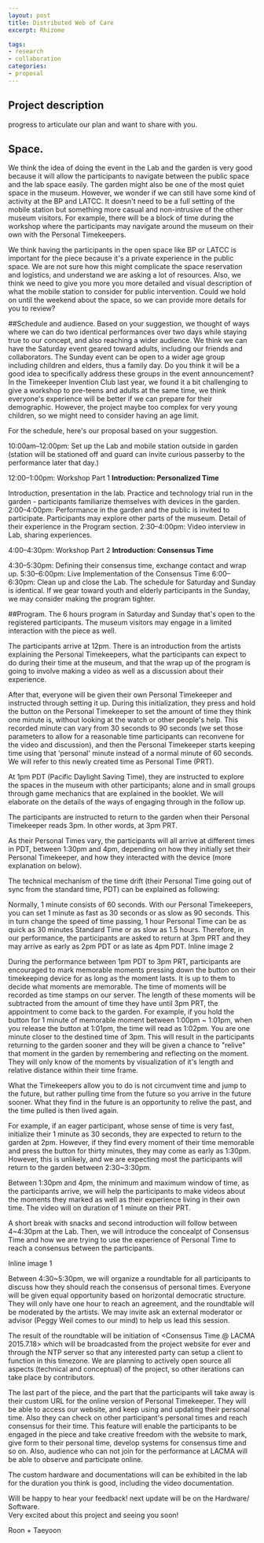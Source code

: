 ```yaml
---
layout: post
title: Distributed Web of Care
excerpt: Rhizome

tags: 
- research
- collaboration
categories:
- proposal
---
```


Project description
---
 
 progress to articulate our plan and want to share with you. 

## Space.
We think the idea of doing the event in the Lab and the garden is very good because it will allow the participants to navigate between the public space and the lab space easily. The garden might also be one of the most quiet space in the museum. However, we wonder if we can still have some kind of activity at the BP and LATCC. It doesn't need to be a full setting of the mobile station but something more casual and non-intrusive of the other museum visitors. For example, there will be a block of time during the workshop where the participants may navigate around the museum on their own with the Personal Timekeepers.

We think having the participants in the open space like BP or LATCC is important for the piece because it's a private experience in the public space. We are not sure how this might complicate the space reservation and logistics, and understand we are asking a lot of resources. Also,  we think we need to give you more you more detailed and visual description of what the mobile station to consider for public intervention.  Could we hold on until the weekend about the space, so we can provide more details for you to review?  


##Schedule and audience. 
Based on your suggestion, we thought of ways where we can do two identical performances over two days while staying true to our concept, and also reaching a wider audience. We think we can have the Saturday event geared toward adults, including our friends and collaborators. The Sunday event can be open to a wider age group including children and elders, thus a family day. Do you think it will be a good idea to specifically address these groups in the event announcement? In the Timekeeper Invention Club last year, we found it a bit challenging to give a workshop to pre-teens and adults at the same time, we think everyone's experience will be better if we can prepare for their demographic. However, the project maybe too complex for very young children, so we might need to consider having an age limit.

For the schedule, here's our proposal based on your suggestion. 

10:00am–12:00pm: Set up the Lab and mobile station outside in garden (station will be stationed off and guard can invite curious passerby to the performance later that day.) 

12:00–1:00pm: Workshop Part 1 **Introduction: Personalized Time**

Introduction, presentation in the lab. Practice and technology trial run in the garden - participants familiarize themselves with devices in the garden.
2:00–4:00pm: Performance in the garden and the public is invited to participate. Participants may explore other parts of the museum.  Detail of their experience in the Program section.
2:30–4:00pm: Video interview in Lab, sharing experiences.

4:00–4:30pm: Workshop Part 2 **Introduction: Consensus Time**

4:30–5:30pm: Defining their consensus time, exchange contact and wrap up.
5:30–6:00pm: Live Implementation of the Consensus Time
6:00–6:30pm: Clean up and close the Lab.
The schedule for Saturday and Sunday is identical. If we gear toward youth and elderly participants in the Sunday, we may consider making the program tighter. 

##Program.
The 6 hours program in Saturday and Sunday that's open to the registered participants. The museum visitors may engage in a limited interaction with the piece as well.  

The participants arrive at 12pm. There is an introduction from the artists explaining the Personal Timekeepers, what the participants can expect to do during their time at the museum, and that the wrap up of the program is going to involve making a video as well as a discussion about their experience. 

After that, everyone will be given their own Personal Timekeeper and instructed through setting it up. During this initialization, they press and hold the button on the Personal Timekeeper to set the amount of time they think one minute is, without looking at the watch or other people's help. This recorded minute can vary from 30 seconds to 90 seconds (we set those parameters to allow for a reasonable time participants can reconvene for the video and discussion), and then the Personal Timekeeper starts keeping time using that 'personal' minute instead of a normal minute of 60 seconds. We will refer to this newly created time as Personal Time (PRT).

At 1pm PDT (Pacific Daylight Saving Time), they are instructed to explore the spaces in the museum with other participants; alone and in small groups through game mechanics that are explained in the booklet. We will elaborate on the details of the ways of engaging through in the follow up. 

The participants are instructed to return to the garden when their Personal Timekeeper reads 3pm. In other words, at 3pm PRT.

As their Personal Times vary, the participants will all arrive at different times in PDT, between 1:30pm and 4pm, depending on how they initially set their Personal Timekeeper, and how they interacted with the device (more explanation on below).

The technical mechanism of the time drift (their Personal Time going out of sync from the standard time, PDT) can be explained as following:

Normally, 1 minute consists of 60 seconds. With our Personal Timekeepers, you can set 1 minute as fast as 30 seconds or as slow as 90 seconds. This in turn change the speed of time passing, 1 hour Personal Time can be as quick as 30 minutes Standard Time or as slow as 1.5 hours.  Therefore, in our performance, the participants are asked to return at 3pm PRT and they may arrive as early as 2pm PDT or as late as 4pm PDT.
Inline image 2

During the performance between 1pm PDT to 3pm PRT, participants are encouraged to mark memorable moments pressing down the button on their timekeeping device for as long as the moment lasts. It is up to them to decide what moments are memorable. The time of moments will be recorded as time stamps on our server. The length of these moments will be subtracted from the amount of time they have until 3pm PRT, the appointment to come back to the garden. For example, if you hold the button for 1 minute of memorable moment between 1:00pm ~ 1:01pm, when you release the button at 1:01pm, the time will read as 1:02pm. You are one minute closer to the destined time of 3pm. This will result in the participants returning to the garden sooner and they will be given a chance to "relive" that moment in the garden by remembering and reflecting on the moment. They will only know of the moments by visualization of it's length and relative distance within their time frame. 
 
What the Timekeepers allow you to do is not circumvent time and jump to the future, but rather pulling time from the future so you arrive in the future sooner.  What they find in the future is an opportunity to relive the past, and the time pulled is then lived again.


For example, if an eager participant, whose sense of time is very fast, initialize their 1 minute as 30 seconds, they are expected to return to the garden at 2pm. However, if they find every moment of their time memorable and press the button for thirty minutes, they may come as early as 1:30pm.  
However, this is unlikely, and we are expecting most the participants will return to the garden between 2:30~3:30pm. 
  
Between 1:30pm and 4pm, the minimum and maximum window of time,  as the participants arrive, we will help the participants to make videos about the moments they marked as well as their experience living in their own time. The video will on duration of 1 minute on their PRT. 

A short break with snacks and second introduction will follow between 4~4:30pm at the Lab. Then, we will introduce the concealpt of Consensus Time and how we are trying to use the experience of Personal Time to reach a consensus between the participants. 

Inline image 1

Between 4:30~5:30pm, we will organize a roundtable for all participants to discuss how they should reach the consensus of personal times. Everyone will be given equal opportunity based on horizontal democratic structure. They will only have one hour to reach an agreement, and the roundtable will be moderated by the artists. We may invite ask an external moderator or advisor (Peggy Weil comes to our mind) to help us lead this session. 

The result of the roundtable will be initiation of <Consensus Time @ LACMA 2015.7.18> which will be broadcasted from the project website for ever and through the NTP server so that any interested party can setup a client to function in this timezone.  We are planning to actively open source all aspects (technical and conceptual) of the project, so other iterations can take place by contributors. 

The last part of the piece, and the part that the participants will take away is their custom URL for the online version of Personal Timekeeper. They will be able to access our website, and keep using and updating their personal time. Also they can check on other participant's personal times and reach consensus for their time. This feature will enable the participants to be engaged in the piece and take creative freedom with the website to mark, give form to their personal time, develop systems for consensus time and so on. Also, audience who can not join for the performance at LACMA will be able to observe and participate online. 

The custom hardware and documentations will can be exhibited in the lab for the duration you think is good, including the video documentation.

Will be happy to hear your feedback! 
next update will be on the Hardware/ Software.  
Very excited about this project and seeing you soon!

Roon + Taeyoon